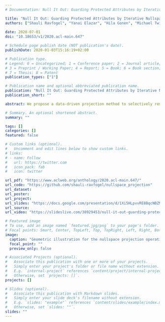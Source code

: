 ```yaml
---
# Documentation: Null It Out: Guarding Protected Attributes by Iterative Nullspace Projection

title: "Null It Out: Guarding Protected Attributes by Iterative Nullspace Projection"
authors: ["Shauli Ravfogel", "Yanai Elazar", "Hila Gonen", "Michael Twiton", "Yoav Goldberg"]
               
date: 2020-07-01
doi: "10.18653/v1/2020.acl-main.647"

# Schedule page publish date (NOT publication's date).
publishDate: 2020-01-03T15:16:19+02:00

# Publication type.
# Legend: 0 = Uncategorized; 1 = Conference paper; 2 = Journal article;
# 3 = Preprint / Working Paper; 4 = Report; 5 = Book; 6 = Book section;
# 7 = Thesis; 8 = Patent
publication_types: ["1"]

# Publication name and optional abbreviated publication name.
publication: "Null It Out: Guarding Protected Attributes by Iterative Nullspace Projection"
publication_short: ""

abstract: We propose a data-driven projection method to selectively remove information from neural representation.

# Summary. An optional shortened abstract.
summary: ""

tags: []
categories: []
featured: false

# Custom links (optional).
#   Uncomment and edit lines below to show custom links.
# links:
# - name: Follow
#   url: https://twitter.com
#   icon_pack: fab
#   icon: twitter

url_pdf: "https://www.aclweb.org/anthology/2020.acl-main.647/"
url_code: "https://github.com/shauli-ravfogel/nullspace_projection"
url_dataset:
url_poster:
url_project:
url_slides: "https://docs.google.com/presentation/d/1Xi5HLpvvRE8BqcNBZMyPS4gBa0i0lqZvRebz-AZxAPA/edit?usp=sharing"
url_source:
url_video: "https://slideslive.com/38929453/null-it-out-guarding-protected-attributes-by-iterative-nullspace-projection"

# Featured image
# To use, add an image named `featured.jpg/png` to your page's folder.
# Focal points: Smart, Center, TopLeft, Top, TopRight, Left, Right, BottomLeft, Bottom, BottomRight.
image:
  caption: "Geometric illustration for the nullspace projection operation in the basis of INLP."
  focal_point: ""
  preview_only: false

# Associated Projects (optional).
#   Associate this publication with one or more of your projects.
#   Simply enter your project's folder or file name without extension.
#   E.g. `internal-project` references `content/project/internal-project/index.md`.
#   Otherwise, set `projects: []`.
projects: []

# Slides (optional).
#   Associate this publication with Markdown slides.
#   Simply enter your slide deck's filename without extension.
#   E.g. `slides: "example"` references `content/slides/example/index.md`.
#   Otherwise, set `slides: ""`.
slides: ""
---
```


